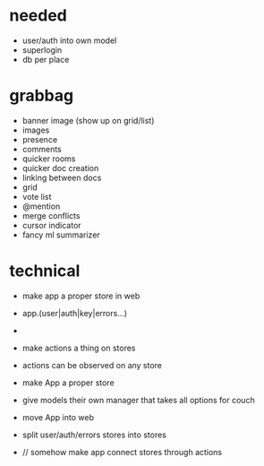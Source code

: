 # needed

- user/auth into own model
- superlogin
- db per place

# grabbag

  - banner image (show up on grid/list)
  - images
  - presence
  - comments
  - quicker rooms
  - quicker doc creation
  - linking between docs
  - grid
  - vote list
  - @mention
  - merge conflicts
  - cursor indicator
  - fancy ml summarizer

# technical

- make app a proper store in web
- app.(user|auth|key|errors...)
-

- make actions a thing on stores
- actions can be observed on any store
- make App a proper store
- give models their own manager that takes all options for couch
- move App into web
- split user/auth/errors stores into stores
- // somehow make app connect stores through actions
